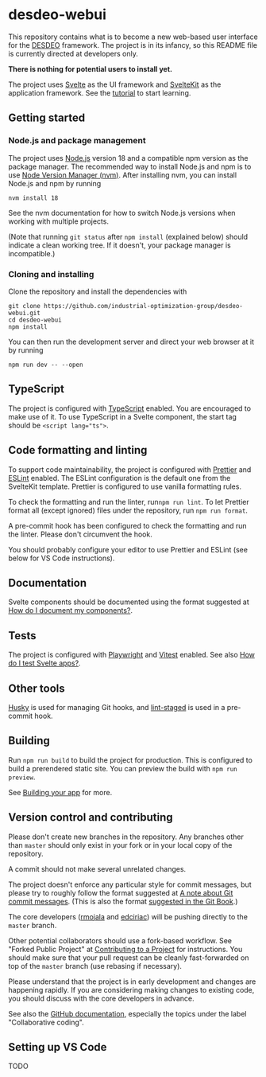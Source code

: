 # desdeo-webui

This repository contains what is to become a new web-based user interface
for the [DESDEO](https://desdeo.misitano.xyz/) framework.
The project is in its infancy, so this README file is currently directed
at developers only.

**There is nothing for potential users to install yet.**

The project uses [Svelte](https://svelte.dev/) as the UI framework
and [SvelteKit](https://kit.svelte.dev) as the application framework.
See the [tutorial](https://learn.svelte.dev) to start learning.

## Getting started

### Node.js and package management

The project uses [Node.js](https://nodejs.org/en) version 18
and a compatible npm version as the package manager.
The recommended way to install Node.js and npm is to use
[Node Version Manager (nvm)](https://github.com/nvm-sh/nvm).
After installing nvm, you can install Node.js and npm by running

```
nvm install 18
```

See the nvm documentation for how to switch Node.js versions
when working with multiple projects.

(Note that running `git status` after `npm install` (explained below)
should indicate a clean working tree.
If it doesn't, your package manager is incompatible.)

### Cloning and installing

Clone the repository and install the dependencies with

```
git clone https://github.com/industrial-optimization-group/desdeo-webui.git
cd desdeo-webui
npm install
```

You can then run the development server and direct your web browser
at it by running

```
npm run dev -- --open
```

## TypeScript

The project is configured with [TypeScript](https://www.typescriptlang.org/)
enabled.
You are encouraged to make use of it.
To use TypeScript in a Svelte component, the start tag should be
`<script lang="ts">`.

## Code formatting and linting

To support code maintainability, the project is configured with
[Prettier](https://prettier.io/) and [ESLint](https://eslint.org/) enabled.
The ESLint configuration is the default one from the SvelteKit template.
Prettier is configured to use vanilla formatting rules.

To check the formatting and run the linter, run`npm run lint`.
To let Prettier format all (except ignored) files under the repository,
run `npm run format`.

A pre-commit hook has been configured to check the formatting
and run the linter.
Please don't circumvent the hook.

You should probably configure your editor to use Prettier and ESLint
(see below for VS Code instructions).

## Documentation

Svelte components should be documented using the format suggested at
[How do I document my components?](https://svelte.dev/faq#how-do-i-document-my-components).

## Tests

The project is configured with [Playwright](https://playwright.dev)
and [Vitest](https://vitest.dev) enabled.
See also [How do I test Svelte apps?](https://svelte.dev/faq#how-do-i-test-svelte-apps).

## Other tools

[Husky](https://typicode.github.io/husky/#/) is used for managing
Git hooks, and [lint-staged](https://github.com/okonet/lint-staged)
is used in a pre-commit hook.

## Building

Run `npm run build` to build the project for production.
This is configured to build a prerendered static site.
You can preview the build with `npm run preview`.

See [Building your app](https://kit.svelte.dev/docs/building-your-app) for more.

## Version control and contributing

Please don't create new branches in the repository.
Any branches other than `master` should only exist in your fork
or in your local copy of the repository.

A commit should not make several unrelated changes.

The project doesn't enforce any particular style for commit messages,
but please try to roughly follow the format suggested at
[A note about Git commit messages](https://tbaggery.com/2008/04/19/a-note-about-git-commit-messages.html).
(This is also the format [suggested in the Git Book](https://git-scm.com/book/en/v2/Distributed-Git-Contributing-to-a-Project).)

The core developers ([rmojala](https://github.com/rmojala) and [edciriac](https://github.com/edciriac))
will be pushing directly to the `master` branch.

Other potential collaborators should use a fork-based workflow.
See "Forked Public Project" at [Contributing to a Project](https://git-scm.com/book/en/v2/Distributed-Git-Contributing-to-a-Project)
for instructions.
You should make sure that your pull request can be cleanly fast-forwarded
on top of the `master` branch (use rebasing if necessary).

Please understand that the project is in early development
and changes are happening rapidly.
If you are considering making changes to existing code,
you should discuss with the core developers in advance.

See also the [GitHub documentation](https://docs.github.com/en),
especially the topics under the label "Collaborative coding".

## Setting up VS Code

TODO
